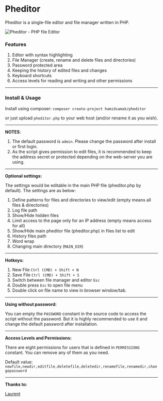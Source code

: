 Pheditor
=======

Pheditor is a single-file editor and file manager written in PHP.

![Pheditor - PHP file Editor](https://hamidsamak.github.io/pheditor/assets/image/screenrecord-desktop.gif "Pheditor PHP file editor")

### Features
1. Editor with syntax highlighting
2. File Manager (create, rename and delete files and directories)
3. Password protected area
4. Keeping the history of edited files and changes
5. Keyboard shortcuts
6. Access levels for reading and writing and other permissions

---

### Install & Usage

Install using composer:
`composer create-project hamidsamak/pheditor`

or just upload `pheditor.php` to your web host (and/or rename it as you wish).

---

**NOTES**:
1. The default password is `admin`. Please change the password after install or first login.
2. As the script gives permission to edit files, it is recommended to keep the address secret or protected depending on the web-server you are using.

---

**Optional settings:**

The settings would be editable in the main PHP file (pheditor.php by default).
The settings are as below:
1. Define patterns for files and directories to view/edit (empty means all files & directories)
2. Log file path
3. Show/Hide hidden files
4. Limit access to the page only for an IP address (empty means access for all)
5. Show/Hide main pheditor file (pheditor.php) in files list to edit 
6. History files path
7. Word wrap
8. Changing main directory (`MAIN_DIR`)

---

**Hotkeys:**

1. New File `Ctrl (CMD) + Shift + N`
2. Save File `Ctrl (CMD) + Shift + S`
3. Switch between file manager and editor `Esc`
4. Double press `Esc` to open file menu
5. Double click on file name to view in browser window/tab.

---

**Using without password:**

You can empty the `PASSWORD` constant in the source code to access the script without the password. But it is highly recommended to use it and change the default password after installation.

---

**Access Levels and Permissions:**

There are eight permissions for users that is defined in `PERMISSIONS` constant. You can remove any of them as you need.

Default value: `newfile,newdir,editfile,deletefile,deletedir,renamefile,renamedir,changepassword`

---
**Thanks to:**

[Laurent](https://github.com/slolo2000)

